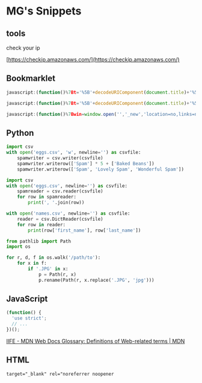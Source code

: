 # MG's Snippets

## tools

check your ip

[https://checkip.amazonaws.com/](https://checkip.amazonaws.com/)

## Bookmarklet

```javascript title="markdown link"
javascript:(function()%7Bt='%5B'+decodeURIComponent(document.title)+'%5D('+decodeURIComponent(window.location.href)+')';win=window.open('','_new','location=no,links=no,scrollbars=no,toolbar=no,width=550,height=150');win.document.write('%3Cform%3E%3Ctextarea%20name=%22a%22%20rows=%225%22%20cols=%2250%22%20onClick=%22javascript:this.form.a.focus();this.form.a.select();%22%3E'+t+'%3C/textarea%3E%3C/form%3E');%7D)()
```

```javascript title="markdown link (strip facebook ads)"
javascript:(function()%7Bt='%5B'+decodeURIComponent(document.title)+'%5D('+decodeURIComponent(window.location.href.split('?fbclid=')[0])+')';win=window.open('','_new','location=no,links=no,scrollbars=no,toolbar=no,width=550,height=150');win.document.write('%3Cform%3E%3Ctextarea%20name=%22a%22%20rows=%225%22%20cols=%2250%22%20onClick=%22javascript:this.form.a.focus();this.form.a.select();%22%3E'+t+'%3C/textarea%3E%3C/form%3E');%7D)()
```

```javascript title="open textarea"
javascript:(function()%7Bwin=window.open('','_new','location=no,links=no,scrollbars=no,toolbar=no,width=800,height=600');win.document.write('%3Cform%3E%3Ctextarea%20rows=%2230%22%20cols=%2280%22%3E%3C/textarea%3E%3C/form%3E');%7D)()
```

## Python

```python title="write csv"
import csv
with open('eggs.csv', 'w', newline='') as csvfile:
    spamwriter = csv.writer(csvfile)
    spamwriter.writerow(['Spam'] * 5 + ['Baked Beans'])
    spamwriter.writerow(['Spam', 'Lovely Spam', 'Wonderful Spam'])
```


```python title="read csv"
import csv
with open('eggs.csv', newline='') as csvfile:
    spamreader = csv.reader(csvfile)
    for row in spamreader:
        print(', '.join(row))

with open('names.csv', newline='') as csvfile:
    reader = csv.DictReader(csvfile)
    for row in reader:
        print(row['first_name'], row['last_name'])
```

```python title="change all file with JPG extension to jpg (lower-case)"
from pathlib import Path
import os

for r, d, f in os.walk('/path/to'):
    for x in f:
        if '.JPG' in x:
            p = Path(r, x)
            p.rename(Path(r, x.replace('.JPG', 'jpg')))
```


## JavaScript

```javascript title="IIFE (Immediately Invoked Function Expression)"
(function() {
  'use strict';
  // ...
})();
```
[IIFE - MDN Web Docs Glossary: Definitions of Web-related terms | MDN](https://developer.mozilla.org/en-US/docs/Glossary/IIFE)


## HTML

```html title="link no blank tab"
target="_blank" rel="noreferrer noopener
```
